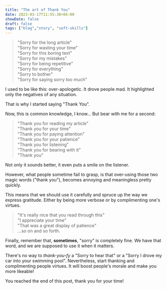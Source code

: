 ```yaml
---
title: "The art of Thank You"
date: 2023-03-17T11:55:38+04:00
showDate: false
draft: false
tags: ["blog","story", "soft-skills"]
---
```


> "Sorry for the long article"  
> "Sorry for wasting your time"  
> "Sorry for this boring text"  
> "Sorry for my mistakes"  
> "Sorry for being repetitive"  
> "Sorry for everything"  
> "Sorry to bother"  
> "Sorry for saying sorry too much"  



I used to be like this: over-apologetic. It drove people mad. It highlighted only the negatives of any situation.

That is why I started saying "Thank You".

Now, this is common knowledge, I know... But bear with me for a second:

> "Thank you for reading my article"  
> "Thank you for your time"  
> "Thank you for paying attention"  
> "Thank you for your patience"  
> "Thank you for listening"  
> "Thank you for bearing with it"  
> "Thank you"  


Not only it sounds better, it even puts a smile on the listener.

However, what people sometime fail to grasp, is that over-using those two magic words ("thank you"), becomes annoying and meaningless pretty quickly.

This means that we should use it carefully and spruce up the way we express gratitude. Either by being more verbose or by complimenting one's virtues.

> "It's really nice that you read through this"  
> "I appreciate your time"  
> "That was a great display of patience"  
> ...so on and so forth.  

Finally, remember that, **sometimes**, "sorry" is completely fine. We have that word, and we are supposed to use it when it matters.

There's no way to _thank-you-fy_ a "Sorry to hear that" or a "Sorry I drove my car into your swimming pool".
Nevertheless, start thanking and complimenting people virtues.
It will boost people's morale and make you more likeable!

You reached the end of this post, thank you for your time!



